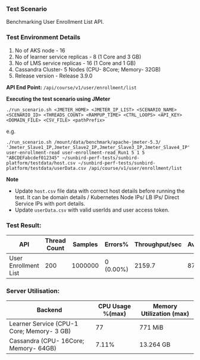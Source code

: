 ### Test Scenario

Benchmarking User Enrollment List API.


### Test Environment Details
1. No of AKS node - 16
2. No of learner service replicas - 8 (1 Core and 3 GB)
3. No of LMS service replicas - 16 (1 Core and 1 GB)
4. Cassandra Cluster- 5 Nodes (CPU- 8Core; Memory- 32GB)
5. Release version - Release 3.9.0


**API End Point:** 
`/api/course/v1/user/enrollment/list`


**Executing the test scenario using JMeter**

```./run_scenario.sh <JMETER_HOME> <JMETER_IP_LIST> <SCENARIO_NAME> <SCENARIO_ID> <THREADS_COUNT> <RAMPUP_TIME> <CTRL_LOOPS> <API_KEY> <DOMAIN_FILE> <CSV_FILE> <pathPrefix>```

e.g.

```./run_scenario.sh /mount/data/benchmark/apache-jmeter-5.3/ 'Jmeter_Slave1_IP,Jmeter_Slave2_IP,Jmeter_Slave3_IP,Jmeter_Slave4_IP' user-enrollment-read user-enrollment-read_Run1 5 1 5 "ABCDEFabcdef012345" ~/sunbird-perf-tests/sunbird-platform/testdata/host.csv ~/sunbird-perf-tests/sunbird-platform/testdata/userData.csv /api/course/v1/user/enrollment/list```


**Note**
- Update `host.csv` file data with correct host details before running the test. It can be domain details / Kubernetes Node IPs/ LB IPs/ Direct Service IPs with port details.
- Update `userData.csv` with valid userIds and user access token.


### Test Result:

|API                 |Thread Count|Samples |Errors%  |Throughput/sec|Avg | 95th pct | 99th pct|
|--------------------|------------|--------|---------| -------------|-----------|-------------|---------|
|User Enrollment List|200         |1000000 |0 (0.00%)| 2159.7      |    87       |        101     |  130       |


### Server Utilisation:
| Backend          | CPU Usage %(max) | Memory Utilization (max) |
| ------------- | ------------- |------------- |
| Learner Service (CPU-1 Core; Memory- 3 GB)  |77 |771 MiB     |
| Cassandra (CPU- 16Core; Memory- 64GB)|7.11%  |13.264 GB |
